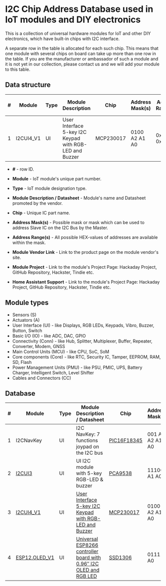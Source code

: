 # I2C Chip Address Database used in IoT modules and DIY electronics

This is a collection of universal hardware modules for IoT and other DIY electronics, which have built-in chips with I2C interface.

A separate row in the table is allocated for each such chip. This means that one module with several chips on board can take up more than one row in the table.
If you are the manufacturer or ambassador of such a module and it is not yet in our collection, please contact us and we will add your module to this table. 

## Data structure

| # | Module  | Type | Module Description | Chip | Address Mask(s) | Address Range(s) | Module Vendor Link | Module Project | 
| --- | ------------- | --- | ------------- | ------------- | ---------------------- | ------------- | ------------- | ------------- |
| 1 | I2CUI4_V1 | UI | User Interface 5-key I2C Keypad with RGB-LED and Buzzer | MCP230017  | 0100 A2 A1 A0 | 0x20 - 0x27 | site | project link |

- **\#** - row ID.

- **Module** - IoT module's unique part number.

- **Type** - IoT module designation type.

- **Module Description / Datasheet** - Module's name and Datasheet promoted by the vendor.

- **Chip** - Unique IC part name.

- **Address Mask(s)** - Possible mask or mask which can be used to address Slave IC on the I2C Bus by the Master.

- **Address Range(s)** - All possible HEX-values of addresses are available within the mask.

- **Module Vendor Link** - Link to the product page on the module vendor's site.

- **Module Project** - Link to the module's Project Page: Hackaday Project, GitHub Repository, Hackster, Tindie etc.

- **Home Assistant Support** - Link to the module's Project Page: Hackaday Project, GitHub Repository, Hackster, Tindie etc.

## Module types

- Sensors (S)
- Actuators (A)
- User Interface (UI) - like Displays, RGB LEDs, Keypads, Vibro, Buzzer, Button, Switch
- Basic I/O (IO) - like ADC, DAC, GPIO
- Connectivity (Conn) - like Hub, Splitter, Multiplexer, Buffer, Repeater, Converter, Modem, GNSS
- Main Control Units (MCU) - like CPU, SoC, SoM
- Core components (Core) - like RTC, Security IC, Tamper, EEPROM, RAM, SD, Flash
- Power Management Units (PMU) - like PSU, PMIC, UPS, Battery Charger, Intelligent Switch, Level Shifter
- Cables and Connectors (CC)

## Database

| # | Module  | Type | Module Description / Datasheet | Chip | Address Mask(s) | Address Range(s) | Module Vendor Link | Module Project | Home Assistant Support |
| --- | ------------- | --- | ------------- | ------------- | ---------------------- | ------------- | ------------- | ------------- | ---------------------- |
| 1 | I2CNavKey | UI | I2C NavKey: 7 functions joypad on the I2C bus | [PIC16F18345](https://www.microchip.com/en-us/product/PIC16F18345)  | 001 A3 A2 A1 A0 | 0x40 - 0x1F | [hackaday.io](https://hackaday.io/project/164886-i2c-navkey) | [github.com](https://github.com/Fattoresaimon/I2CNavKey) | no |
| 2 | [I2CUI3](https://go.iot-devices.com.ua/i2cui3) | UI | UI I2C module with 5-key RGB-LED & buzzer | [PCA9538](https://www.ti.com/product/PCA9538) | 11100 A1 A0 | 0x70 - 0x73 | [iot-devices.com.ua](https://iot-devices.com.ua/en/product-uk/i2cui-user-interface/) | [tindie.com](https://www.tindie.com/products/iotdev/i2cui3-ui-i2c-module-with-5-key-rgb-led-buzzer/) | no |
| 3 | [I2CUI4_V1](https://go.iot-devices.com.ua/i2c-keypad) | UI | [User Interface 5-key I2C Keypad with RGB-LED and Buzzer](https://iot-devices.com.ua/wp-content/uploads/2023/02/i2cui4_v1-product-description-eng.pdf) | [MCP230017](https://www.microchip.com/en-us/product/mcp23017)  | 0100 A2 A1 A0 | 0x20 - 0x27 | [iot-devices.com.ua](https://iot-devices.com.ua/en/product/i2cui4v1-user-interface-i2c-module-with-5keys-keypad-rgb-led-buzzer/) | [tindie.com](https://www.tindie.com/products/iotdev/i2cui4_v1-user-interface-i2c-keypad-with-5-keys/) | [ESPHome](https://esphome.io/components/mcp230xx.html?highlight=mcp23017#mcp23017-label) |
| 4 | [ESP12.OLED_V1](https://go.iot-devices.com.ua/esp8266-mcu-board) | UI | [Universal ESP8266 controller board with 0.96″ I2C OLED and RGB LED](https://iot-devices.com.ua/wp-content/uploads/2023/02/finished-esp12_oled_v1-product-description-eng.pdf) | [SSD1306](https://www.solomon-systech.com/product/ssd1306/)  | 011110 A0 | 0x3C - 0x3D | [iot-devices.com.ua](https://iot-devices.com.ua/en/product/esp12oled-universal-esp8266-mcuboard-oled-en/) | [tindie.com](https://www.tindie.com/products/iotdev/esp12oled-universal-esp8266096oled-mcu-board/) | [ESPHome](https://esphome.io/components/display/ssd1306.html?highlight=ssd1306#over-i2c) |
